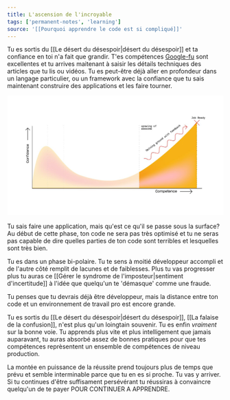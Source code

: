 ```yaml
---
title: L'ascension de l'incroyable
tags: ['permanent-notes', 'learning']
source: '[[Pourquoi apprendre le code est si compliqué]]'
---
```


Tu es sortis du [[Le désert du désespoir|désert du désespoir]] et ta confiance en toi n'a fait que grandir. T'es compétences [Google-fu](https://english.stackexchange.com/questions/19967/what-does-google-fu-mean) sont excellentes et tu arrives maitenant à saisir les détails techniques des articles que tu lis ou vidéos. Tu es peut-être déjà aller en profondeur dans un langage particulier, ou un framework avec la confiance que tu sais maintenant construire des applications et les faire tourner. 

![ascension](ascension.png)

Tu sais faire une application, mais qu'est ce qu'il se passe sous la surface? Au début de cette phase, ton code ne sera pas très optimisé et tu ne seras pas capable de dire quelles parties de ton code sont terribles et lesquelles sont très bien.

Tu es dans un phase bi-polaire. Tu te sens à moitié développeur accompli et de l'autre côté remplit de lacunes et de faiblesses. Plus tu vas progresser plus tu auras ce [[Gérer le syndrome de l'imposteur|sentiment d'incertitude]] à l'idée que quelqu'un te 'démasque' comme une fraude. 

Tu penses que tu devrais déjà être développeur, mais la distance entre ton code et un environnement de travail pro est encore grande. 

Tu es sortis du [[Le désert du désespoir|désert du désespoir]], [[La falaise de la confusion]], n'est plus qu'un loingtain souvenir. Tu es enfin *vraiment* sur la bonne voie. Tu apprends plus vite et plus intelligement que jamais auparavant, tu auras absorbé assez de bonnes pratiques pour que tes compétences reprèsentent un ensemble de compétences de niveau production. 

La montée en puissance de la réussite prend toujours plus de temps que prévu et semble interminable parce que tu en es si proche. Tu vas y arriver. Si tu continues d'être suffisament persévérant tu réussiras à convaincre quelqu'un de te payer POUR CONTINUER A APPRENDRE.
